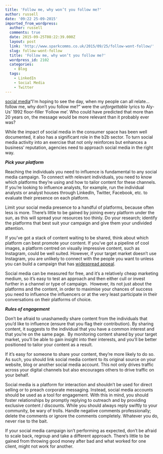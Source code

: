```yaml
---
title: 'Follow me, why won’t you follow me?'
author: russell
date: '09:22 25-09-2015'
imported_from_wordpress:
  author: russell
  comments: true
  date: 2015-09-25T08:22:39.000Z
  layout: post
  link: 'http://www.sparkcomms.co.uk/2015/09/25/follow-wont-follow/'
  slug: follow-wont-follow
  title: 'Follow me, why won’t you follow me?'
  wordpress_id: 2102
  categories:
    - Blog
  tags:
    - LinkedIn
    - Social Media
    - Twitter
---
```


[social media](social-media-150x150.jpg)“I'm hoping to see the day, when my people can all relate…follow me, why don’t you follow me?” were the _unforgettable_ lyrics to Aly-Us’ 1992 floor-filler ‘Follow me’. Who could have predicted that more than 20 years on, the message would be more relevant than it probably ever was?

While the impact of social media in the consumer space has been well documented, it also has a significant role in the b2b sector. To turn social media activity into an exercise that not only reinforces but enhances a business’ reputation, agencies need to approach social media in the right way.

**_Pick your platform_**

Reaching the individuals you need to influence is fundamental to any social media campaign. To connect with relevant individuals, you need to know which platforms they’re using and how to tailor content for these channels. If you’re looking to influence analysts, for example, run the individual analysts or analyst houses through LinkedIn, Twitter, Facebook, etc. to evaluate their presence on each platform.

Limit your social media presence to a handful of platforms, because often less is more. There’s little to be gained by joining every platform under the sun, as this will spread your resources too thinly. Do your research; identify the platforms that best suit your campaign and give them your undivided attention.

If you’ve got a stack of content waiting to be shared, think about which platform can best promote your content. If you’ve got a pipeline of cool images, a platform centred on visually impressive content, such as Instagram, could be well suited. However, if your target market doesn’t use Instagram, you are unlikely to connect with the people you want to unless you can build a campaign that has [widespread appeal](http://www.sparkcomms.co.uk/2015/06/30/meme-meme-shouldnt-question/).

Social media can be measured for free, and it’s a relatively cheap marketing medium, so it’s easy to test an approach and then either cull or invest further in a channel or type of campaign.  However, its not just about the platforms and the content, in order to maximise your chances of success you need to influence the influencers or at the very least participate in their conversations on their platforms of choice.

**_Rules of engagement_**

Don’t be afraid to unashamedly share content from the individuals that you’d like to influence (ensure that you flag their contribution). By sharing content, it suggests to the individual that you have a common interest and that you’re on the same page.  By monitoring content shared by your target market, you’ll be able to gain insight into their interests, and you’ll be better positioned to tailor your content as a result.

If it’s easy for someone to share your content, they’re more likely to do so. As such, you should link social media content to its original source on your website, blog or another social media account. This not only drives traffic across your digital channels but also encourages others to drive traffic on your behalf.

Social media is a platform for interaction and shouldn’t be used for direct selling or to preach corporate messaging. Instead, social media accounts should be used as a tool for engagement. With this in mind, you should foster relationships by promptly replying to outreach and by providing exclusive content / discounts. While you should always reply swiftly to your community, be wary of trolls. Handle negative comments professionally; delete the comments or ignore the comments completely. Whatever you do, never rise to the bait.

If your social media campaign isn’t performing as expected, don’t be afraid to scale back, regroup and take a different approach. There’s little to be gained from throwing good money after bad and what worked for one client, might not work for another.
